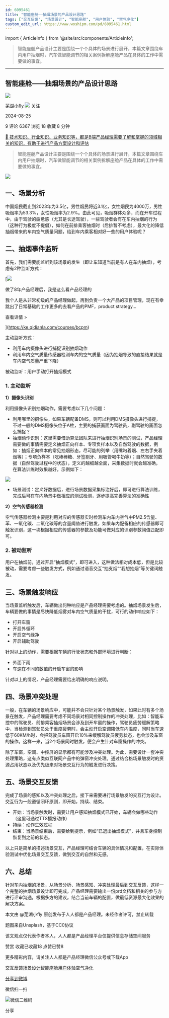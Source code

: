 ```yaml
---
id: 6095461
title: "智能座舱——抽烟场景的产品设计思路"
tags: ["交互反馈", "场景设计", "智能座舱", "用户体验", "空气净化"]
custom_edit_url: https://www.woshipm.com/pd/6095461.html
---
```

import { ArticleInfo } from '@site/src/components/ArticleInfo';

<ArticleInfo
    author="芜湖小fly"
    authorLink="https://www.woshipm.com/u/195392"
    published="2024-08-25"
    views={6367}
    comments={9}
    collects={18}
/>

> 智能座舱产品设计主要是围绕一个个具体的场景进行展开，本篇文章围绕车内用户抽烟时，汽车做智能调节的相关案例拆解座舱产品在具体的工作中需要做的事宜。

---

## 智能座舱——抽烟场景的产品设计思路

[![](https://static.woshipm.com/view/woshipm_api_def_20240716081148_4171.png?imageView2/1/w/72/h/72/q/100)](https://www.woshipm.com/u/195392)

[芜湖小fly](https://www.woshipm.com/u/195392) ![](https://static.woshipm.com/tag/1101_1@2x.png) 关注

2024-08-25

9 评论 6367 浏览 18 收藏 8 分钟

[🔗 技术知识、行业知识、业务知识等，都是B端产品经理需要了解和掌握的领域相关的知识，有助于进行产品方案设计和评估](https://ke.qidianla.com/courses/bcpm)

> 智能座舱产品设计主要是围绕一个个具体的场景进行展开，本篇文章围绕车内用户抽烟时，汽车做智能调节的相关案例拆解座舱产品在具体的工作中需要做的事宜。

![](https://image.woshipm.com/2023/04/13/c2a5f0ae-d9de-11ed-bd5e-00163e0b5ff3.jpg)

## 一、场景分析

中国烟民截止到2023年为3.5亿，男性烟民将近3.1亿，女性烟民为4000万，男性吸烟率为53.3%，女性吸烟率为2.9%。由此可见，吸烟群体众多，而在开车过程中，由于驾驶的疲惫感（尤其是长途驾驶），一些驾驶者会有在车内抽烟的行为（这种行为极度不提倡），如何在前排乘客抽烟时（后排暂不考虑），最大化的降低抽烟带来的车内空气质量问题，给到车内乘客相对好一些的用户体验呢？

## 二、抽烟事件监听

首先，我们需要能监听到该场景的发生（即让车知道当前是有人在车内抽烟），考虑有2种监听方式：

[![](https://image.woshipm.com/2023/08/02/bf59b8ba-30e4-11ee-88e7-00163e0b5ff3.png)

做了8年产品经理后，我是这么看产品经理的

我个人是从非常初级的产品经理做起，再到负责一个大产品的项目管理，现在有幸跳出了日常基础的工作更多的去看产品的PMF，product strategy...

查看详情 >

](https://ke.qidianla.com/courses/bcpm)

主动监听方式：

*   利用车内摄像头进行捕捉识别抽烟动作
*   利用车内空气质量传感器检测车内的空气质量（因为抽烟导致的直接结果就是车内空气质量严重下降）

被动监听：用户手动打开抽烟模式

### 1\. 主动监听

**1）摄像头识别** 

利用摄像头识别抽烟动作，需要考虑以下几个问题：

*   利用哪里的摄像头，如果车辆配备DMS，则可以利用DMS摄像头进行捕捉，不过一般的DMS摄像头位于A柱，主要的捕获画面为驾驶员，副驾驶的画面怎么捕捉？
*   抽烟动作识别：这里需要借助算法团队来进行抽烟识别场景的测试，产品经理需要做的事情需要定义抽烟正向样本、专项负样本以及自然驾驶的数据，例如：抽烟正向样本的常见抽烟形态，尽可能的列举（用嘴叼着烟、左右手夹着烟等）；专项负样本（吃棒棒糖、牙签剔牙、用吸管喝牛奶等）；自然驾驶的数据（自然驾驶过程中的状态），定义的越细越全面，采集数据时就会越准确，在算法训练时效果越好，示例如下：

![](https://image.woshipm.com/2024/08/24/816f4714-61c5-11ef-9f36-00163e0b5ff3.jpg)

*   场景测试：定义好数据后，进行场景数据采集标注好后，即可进行算法训练，完成后可在车内场景中做相应的测试检测，逐步提高完善算法的准确性

**2）空气传感器检测**

空气传感器检测主要是利用对应的传感器实时检测车内车内空气中PM2.5含量、苯、一氧化碳、二氧化碳等的含量阈值进行触发，如果车内配备相应的传感器即可触发识别，这一块根据相应的传感器的参数及功能可做对应的识别参数阈值匹配即可。

### 2\. 被动监听

用户在抽烟前，通过开启“抽烟模式”，即可进入，这种做法相对成本低，但是比较被动，需要考虑一些触发方式，例如通过语音交互“抽支烟”“我想抽烟”等关键词触发。

## 三、场景触发响应

当场景监听触发后，车辆做出何种响应是产品经理需要考虑的。抽烟场景发生后，车辆要做的事情是尽快降低烟雾对车内空气质量的干扰，可行的动作响应如下：

*   打开车窗
*   开启外循环
*   开启空气绿净
*   开启辅助驾驶

针对以上的动作，需要根据车辆的行驶状态和外部环境进行判断：

*   外面下雨
*   车速在不同的数值的开启车窗的影响

针对以上的情况，产品经理需要给出明确的响应说明。

## 四、场景冲突处理

一般，在车辆的场景响应中，可能并不会只针对某个场景触发，如果此时有多个场景在触发，产品经理需要考虑不同场景对相同控制操作的冲突处理，比如：智能车控中的驾驶员、前排乘客抽烟场景会涉及到开车窗的操作，驾驶员疲劳缓解策略中，当检测到驾驶员处于重度疲劳时，会主动开启空调降低车内温度，同时当车速低于60KM/h时，会把驾驶员车窗开启10%来缓解驾驶员疲劳状态，也会涉及车窗的操作。这样一来，当2个场景同时触发，便会产生针对车窗操作的冲突。

除了车窗，空调、中控屏的显示都有可能涉及冲突处理。为此，需要设计一套冲突处理策略，这有点类似互联网产品中的弹窗冲突处理。通过结合格场景触发时的资源占用状态以及优先级来对场景交互行为的触发进行决策。

## 五、场景交互反馈

完成了场景的感知以及冲突处理之后，接下来需要进行场景触发的交互行为设计。交互行为一般遵循闭环原则，即开始，持续、结束。

*   开始：当场景触发时，需要让用户感知抽烟模式已开始，车辆会做哪些动作（这里可通过TTS播报动作）
*   持续：动作生效过程
*   结束：当场景结束后，需要给到提示，例如“已退出抽烟模式”，并且车身控制恢复到之前的状态。

以上只是简单的描述场景交互，产品经理可结合车辆的具体情况和配置，在实际体验测试中优化场景交互反馈，做到交互的自然和无感。

## 六、总结

针对车内抽烟的场景，从场景分析、场景感知、冲突处理最后到交互反馈，这样一个完整的抽烟场景设计即可完成，产品经理需要输出一份prd文档和相关的参与方进行评审沟通，根据多方的建议，结合当前车辆的配置，做最低资源最大化效果的解决方案。

本文由 @芜湖小fly 原创发布于人人都是产品经理。未经作者许可，禁止转载

题图来自Unsplash，基于CC0协议

该文观点仅代表作者本人，人人都是产品经理平台仅提供信息存储空间服务

赞赏 收藏已收藏18 点赞已赞8

更多精彩内容，请关注人人都是产品经理微信公众号或下载App

[交互反馈](https://www.woshipm.com/tag/%e4%ba%a4%e4%ba%92%e5%8f%8d%e9%a6%88)[场景设计](https://www.woshipm.com/tag/%e5%9c%ba%e6%99%af%e8%ae%be%e8%ae%a1)[智能座舱](https://www.woshipm.com/tag/%e6%99%ba%e8%83%bd%e5%ba%a7%e8%88%b1)[用户体验](https://www.woshipm.com/tag/ue)[空气净化](https://www.woshipm.com/tag/%e7%a9%ba%e6%b0%94%e5%87%80%e5%8c%96)

[分享到微博](https://service.weibo.com/share/share.php?appkey=2775287854&title=智能座舱——抽烟场景的产品设计思路&url=https://www.woshipm.com/pd/6095461.html&pic=https://image.woshipm.com/2023/04/13/c2a5f0ae-d9de-11ed-bd5e-00163e0b5ff3.jpg)

微信扫一扫

![微信二维码](https://api.pwmqr.com/qrcode/create/?url=https://www.woshipm.com/pd/6095461.html)

分享